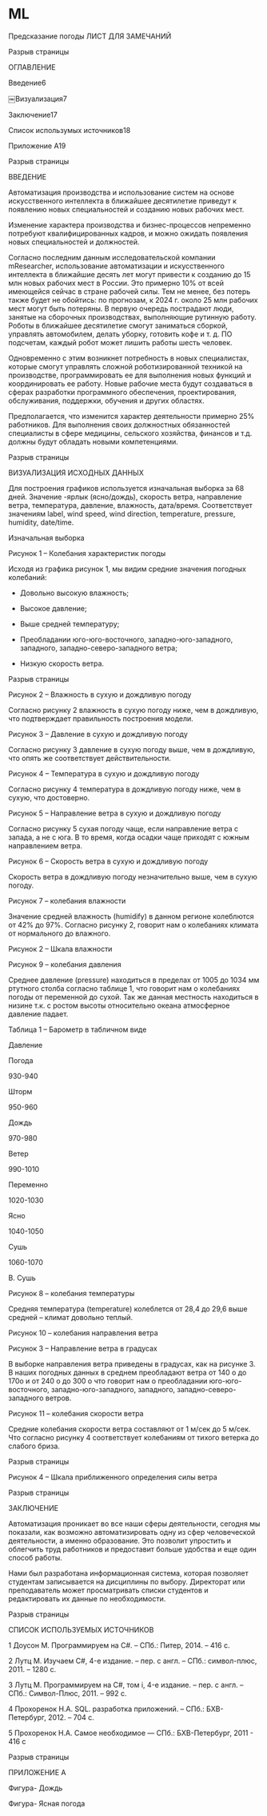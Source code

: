 # ML
Предсказание погоды
ЛИСТ ДЛЯ ЗАМЕЧАНИЙ 

Разрыв страницы
 

ОГЛАВЛЕНИЕ 

Введение6 

￼Визуализация7 

Заключение17 

Список использумых источников18 

Приложение А19 

 

Разрыв страницы
 

 

ВВЕДЕНИЕ 

Автоматизация производства и использование систем на основе искусственного интеллекта в ближайшее десятилетие приведут к появлению новых специальностей и созданию новых рабочих мест. 

Изменение характера производства и бизнес-процессов непременно потребуют квалифицированных кадров, и можно ожидать появления новых специальностей и должностей. 

Согласно последним данным исследовательской компании mResearcher, использование автоматизации и искусственного интеллекта в ближайшие десять лет могут привести к созданию до 15 млн новых рабочих мест в России. Это примерно 10% от всей имеющейся сейчас в стране рабочей силы. Тем не менее, без потерь также будет не обойтись: по прогнозам, к 2024 г. около 25 млн рабочих мест могут быть потеряны. В первую очередь пострадают люди, занятые на сборочных производствах, выполняющие рутинную работу. Роботы в ближайшее десятилетие смогут заниматься сборкой, управлять автомобилем, делать уборку, готовить кофе и т. д. ПО подсчетам, каждый робот может лишить работы шесть человек. 

Одновременно с этим возникнет потребность в новых специалистах, которые смогут управлять сложной роботизированной техникой на производстве, программировать ее для выполнения новых функций и координировать ее работу. Новые рабочие места будут создаваться в сферах разработки программного обеспечения, проектирования, обслуживания, поддержки, обучения и других областях. 

Предполагается, что изменится характер деятельности примерно 25% работников. Для выполнения своих должностных обязанностей специалисты в сфере медицины, сельского хозяйства, финансов и т.д. должны будут обладать новыми компетенциями. 

Разрыв страницы
 

ВИЗУАЛИЗАЦИЯ ИСХОДНЫХ ДАННЫХ 

Для построения графиков используется изначальная выборка за 68 дней. Значение -ярлык (ясно/дождь), скорость ветра, направление ветра, температура, давление, влажность, дата/время. Соответствует значениям label, wind speed, wind direction, temperature, pressure, humidity, date/time. 

Изначальная выборка 

 

Рисунок 1 – Колебания характеристик погоды 

Исходя из графика рисунок 1, мы видим средние значения погодных колебаний:  

- Довольно высокую влажность;  

- Высокое давление;  

- Выше средней температуру;  

- Преобладании юго-юго-восточного, западно-юго-западного, западного, западно-северо-западного ветра; 

- Низкую скорость ветра. 

Разрыв страницы
 

 

Рисунок 2 – Влажность в сухую и дождливую погоду 

Согласно рисунку 2 влажность в сухую погоду ниже, чем в дождливую, что подтверждает правильность построения модели. 

 

Рисунок 3 – Давление в сухую и дождливую погоду 

Согласно рисунку 3 давление в сухую погоду выше, чем в дождливую, что опять же соответствует действительности. 

 

Рисунок 4 – Температура в сухую и дождливую погоду 

Согласно рисунку 4 температура в дождливую погоду ниже, чем в сухую, что достоверно. 

 

Рисунок 5 – Направление ветра в сухую и дождливую погоду 

Согласно рисунку 5 сухая погоду чаще, если направление ветра с запада, а не с юга. В то время, когда осадки чаще приходят с южным направлением ветра. 

 Рисунок 6 – Скорость ветра в сухую и дождливую погоду 

Скорость ветра в дождливую погоду незначительно выше, чем в сухую погоду. 

 

Рисунок 7 – колебания влажности 

Значение средней влажность (humidify) в данном регионе колеблются от 42% до 97%. Согласно рисунку 2, говорит нам о колебаниях климата от нормального до влажного.  

 

Рисунок 2 – Шкала влажности 

 

Рисунок 9 – колебания давления 

Среднее давление (pressure) находиться в пределах от 1005 до 1034 мм ртутного столба согласно таблице 1, что говорит нам о колебаниях погоды от переменной до сухой. Так же данная местность находиться в низине т.к. с ростом высоты относительно океана атмосферное давление падает.  

Таблица 1 – Барометр в табличном виде 

Давление 

Погода 

930-940 

Шторм 

950-960 

Дождь 

970-980 

Ветер 

990-1010 

Переменно 

1020-1030 

Ясно 

1040-1050 

Сушь 

1060-1070 

В. Сушь 

  

 

Рисунок 8 – колебания температуры 

Средняя температура (temperature) колеблется от 28,4 до 29,6 выше средней – климат довольно теплый.  

 

Рисунок 10 – колебания направления ветра 

 

 

Рисунок 3 – Направление ветра в градусах 

В выборке направления ветра приведены в градусах, как на рисунке 3. В наших погодных данных в среднем преобладают ветра от 140 о до 170о и от 240 о до 300 о что говорит нам о преобладании юго-юго-восточного, западно-юго-западного, западного, западно-северо-западного ветров. 

 

Рисунок 11 – колебания скорости ветра 

Средние колебания скорости ветра составляют от 1 м/сек до 5 м/сек. Что согласно рисунку 4 соответствует колебаниям от тихого ветерка до слабого бриза. 

 

Разрыв страницы
 

 

Рисунок 4 – Шкала приближенного определения силы ветра 

Разрыв страницы
 

 

 

ЗАКЛЮЧЕНИЕ 

 

Автоматизация проникает во все наши сферы деятельности, сегодня мы показали, как возможно автоматизировать одну из сфер человеческой деятельности, а именно образование. Это позволит упростить и облегчить труд работников и предоставит больше удобства и еще один способ работы. 

Нами был разработана информационная система, которая позволяет студентам записывается на дисциплины по выбору. Директорат или преподаватель может просматривать списки студентов и редактировать их данные по необходимости. 

Разрыв страницы
 

СПИСОК ИСПОЛЬЗУЕМЫХ ИСТОЧНИКОВ 

1 Доусон М. Программируем на C#. – СПб.: Питер, 2014. – 416 с. 

2 Лутц М. Изучаем C#, 4-е издание. – пер. с англ. – СПб.: символ-плюс, 2011. – 1280 с. 

3 Лутц М. Программируем на C#, том i, 4-е издание. – пер. с англ. – СПб.: Символ-Плюс, 2011. – 992 с. 

4 Прохоренок Н.А. SQL. разработка приложений. – СПб.: БХВ-Петербург, 2012. – 704 с. 

5 Прохоренок Н.А. Самое необходимое — СПб.: БХВ-Петербург, 2011 - 416 с 

Разрыв страницы
 

ПРИЛОЖЕНИЕ А 

 

Фигура- Дождь 

Фигура- Ясная погода 

 

 
